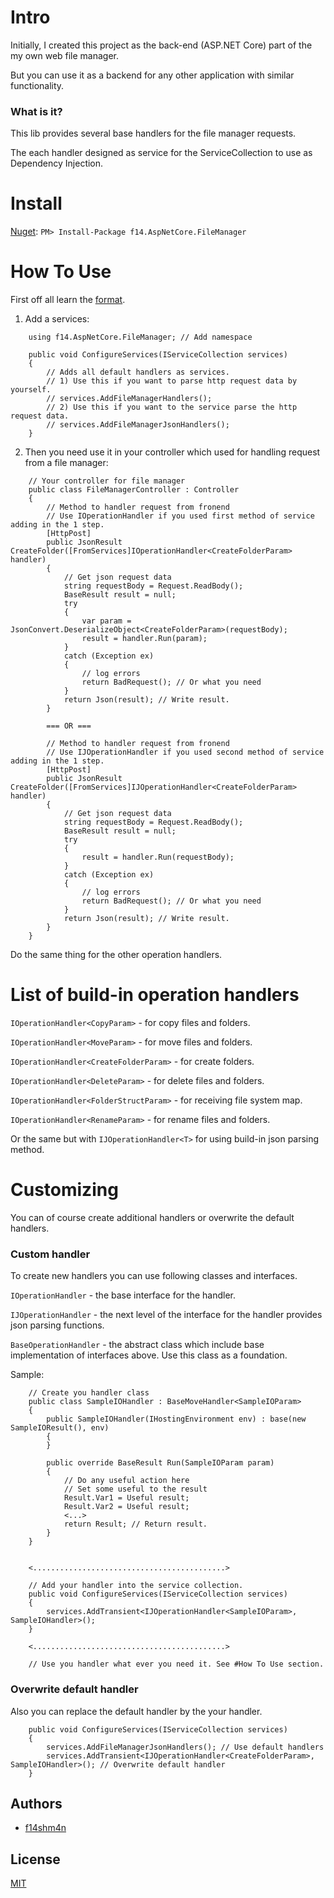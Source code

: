 # Intro

Initially, I created this project as the back-end (ASP.NET Core) part of the my own web file manager.

But you can use it as a backend for any other application with similar functionality.

### What is it?

This lib provides several base handlers for the file manager requests.

The each handler designed as service for the ServiceCollection to use as Dependency Injection.

# Install

[Nuget](https://www.nuget.org/packages/f14.AspNetCore.FileManager/): `PM> Install-Package f14.AspNetCore.FileManager`

# How To Use

First off all learn the [format](https://github.com/f14shm4n/f14.AspNetCore.FileManager/blob/master/JsonFormat.md).

1) Add a services:

```
    using f14.AspNetCore.FileManager; // Add namespace

    public void ConfigureServices(IServiceCollection services)
    {
        // Adds all default handlers as services.
        // 1) Use this if you want to parse http request data by yourself.
        // services.AddFileManagerHandlers();
        // 2) Use this if you want to the service parse the http request data.
        // services.AddFileManagerJsonHandlers();
    }
```

2) Then you need use it in your controller which used for handling request from a file manager:

```
    // Your controller for file manager
    public class FileManagerController : Controller
    {
        // Method to handler request from fronend
        // Use IOperationHandler if you used first method of service adding in the 1 step.
        [HttpPost]
        public JsonResult CreateFolder([FromServices]IOperationHandler<CreateFolderParam> handler)
        {
            // Get json request data
            string requestBody = Request.ReadBody();
            BaseResult result = null;
            try
            {                
                var param = JsonConvert.DeserializeObject<CreateFolderParam>(requestBody);
                result = handler.Run(param);
            }
            catch (Exception ex)
            {
                // log errors
                return BadRequest(); // Or what you need
            }
            return Json(result); // Write result.
        }
        
        === OR ===
        
        // Method to handler request from fronend
        // Use IJOperationHandler if you used second method of service adding in the 1 step.
        [HttpPost]
        public JsonResult CreateFolder([FromServices]IJOperationHandler<CreateFolderParam> handler)
        {
            // Get json request data
            string requestBody = Request.ReadBody();
            BaseResult result = null;
            try
            {                
                result = handler.Run(requestBody);
            }
            catch (Exception ex)
            {
                // log errors
                return BadRequest(); // Or what you need
            }
            return Json(result); // Write result.
        }
    }
```

Do the same thing for the other operation handlers.

# List of build-in operation handlers

`IOperationHandler<CopyParam>` - for copy files and folders.
    
`IOperationHandler<MoveParam>` - for move files and folders.

`IOperationHandler<CreateFolderParam>` - for create folders.

`IOperationHandler<DeleteParam>` - for delete files and folders.

`IOperationHandler<FolderStructParam>` - for receiving file system map.

`IOperationHandler<RenameParam>` - for rename files and folders.

Or the same but with `IJOperationHandler<T>` for using build-in json parsing method.

# Customizing

You can of course create additional handlers or overwrite the default handlers.

### Custom handler

To create new handlers you can use following classes and interfaces.

`IOperationHandler` - the base interface for the handler.

`IJOperationHandler` - the next level of the interface for the handler provides json parsing functions.

`BaseOperationHandler` - the abstract class which include base implementation of interfaces above. Use this class as a foundation.

Sample:

```
    // Create you handler class
    public class SampleIOHandler : BaseMoveHandler<SampleIOParam>
    {
        public SampleIOHandler(IHostingEnvironment env) : base(new SampleIOResult(), env)
        {
        }

        public override BaseResult Run(SampleIOParam param)
        {
            // Do any useful action here
            // Set some useful to the result
            Result.Var1 = Useful result;
            Result.Var2 = Useful result;
            <...>
            return Result; // Return result.
        }
    }
    
    
    <...........................................>
    
    // Add your handler into the service collection.    
    public void ConfigureServices(IServiceCollection services)
    {
        services.AddTransient<IJOperationHandler<SampleIOParam>, SampleIOHandler>();
    }
    
    <...........................................>
    
    // Use you handler what ever you need it. See #How To Use section.
```

### Overwrite default handler

Also you can replace the default handler by the your handler.

```
    public void ConfigureServices(IServiceCollection services)
    {
        services.AddFileManagerJsonHandlers(); // Use default handlers
        services.AddTransient<IJOperationHandler<CreateFolderParam>, SampleIOHandler>(); // Overwrite default handler
    }
```

## Authors

* [f14shm4n](https://github.com/f14shm4n)

## License

[MIT](https://opensource.org/licenses/MIT)
